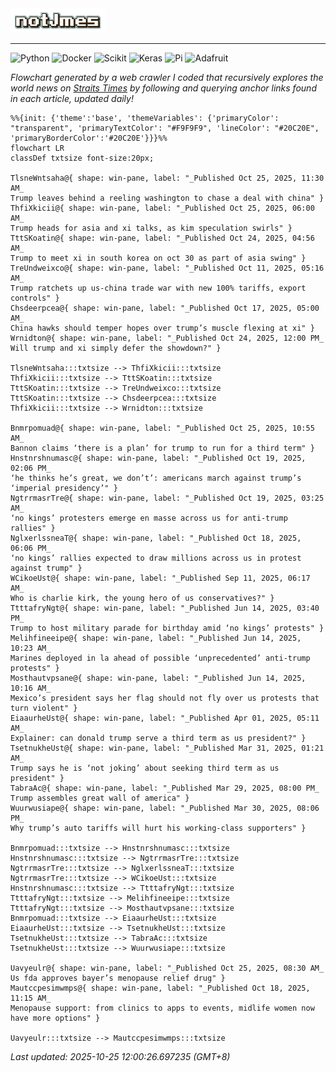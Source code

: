 <img src="img/name.gif" width="30%">
<hr>

![Python](https://img.shields.io/badge/Python-FFD43B?style=for-the-badge&logo=python&logoColor=white)
![Docker](https://img.shields.io/badge/Docker-2CA5E0?style=for-the-badge&logo=docker&logoColor=white)
![Scikit](https://img.shields.io/badge/scikit_learn-F7931E?style=for-the-badge&logo=scikit-learn&logoColor=white)
![Keras](https://img.shields.io/badge/Keras-FF0000?style=for-the-badge&logo=keras&logoColor=white)
![Pi](https://img.shields.io/badge/Raspberry%20Pi-A22846?style=for-the-badge&logo=Raspberry%20Pi&logoColor=white)
![Adafruit](https://img.shields.io/badge/adafruit-000000?style=for-the-badge&logo=adafruit&logoColor=white)

<i>Flowchart generated by a web crawler I coded that recursively explores the world news on [Straits Times](https://www.straitstimes.com/world) by following and querying anchor links found in each article, updated daily!</i>

<!-- START -->
```mermaid
%%{init: {'theme':'base', 'themeVariables': {'primaryColor': "transparent", 'primaryTextColor': "#F9F9F9", 'lineColor': "#20C20E", 'primaryBorderColor':'#20C20E'}}}%%
flowchart LR
classDef txtsize font-size:20px;

TlsneWntsaha@{ shape: win-pane, label: "_Published Oct 25, 2025, 11:30 AM_
Trump leaves behind a reeling washington to chase a deal with china" }
ThfiXkicii@{ shape: win-pane, label: "_Published Oct 25, 2025, 06:00 AM_
Trump heads for asia and xi talks, as kim speculation swirls" }
TttSKoatin@{ shape: win-pane, label: "_Published Oct 24, 2025, 04:56 AM_
Trump to meet xi in south korea on oct 30 as part of asia swing" }
TreUndweixco@{ shape: win-pane, label: "_Published Oct 11, 2025, 05:16 AM_
Trump ratchets up us-china trade war with new 100% tariffs, export controls" }
Chsdeerpcea@{ shape: win-pane, label: "_Published Oct 17, 2025, 05:00 AM_
China hawks should temper hopes over trump’s muscle flexing at xi" }
Wrnidton@{ shape: win-pane, label: "_Published Oct 24, 2025, 12:00 PM_
Will trump and xi simply defer the showdown?" }

TlsneWntsaha:::txtsize --> ThfiXkicii:::txtsize
ThfiXkicii:::txtsize --> TttSKoatin:::txtsize
TttSKoatin:::txtsize --> TreUndweixco:::txtsize
TttSKoatin:::txtsize --> Chsdeerpcea:::txtsize
ThfiXkicii:::txtsize --> Wrnidton:::txtsize

Bnmrpomuad@{ shape: win-pane, label: "_Published Oct 25, 2025, 10:55 AM_
Bannon claims ‘there is a plan’ for trump to run for a third term" }
Hnstnrshnumasc@{ shape: win-pane, label: "_Published Oct 19, 2025, 02:06 PM_
‘he thinks he’s great, we don’t’: americans march against trump’s ‘imperial presidency’" }
NgtrrmasrTre@{ shape: win-pane, label: "_Published Oct 19, 2025, 03:25 AM_
‘no kings’ protesters emerge en masse across us for anti-trump rallies" }
NglxerlssneaT@{ shape: win-pane, label: "_Published Oct 18, 2025, 06:06 PM_
‘no kings’ rallies expected to draw millions across us in protest against trump" }
WCikoeUst@{ shape: win-pane, label: "_Published Sep 11, 2025, 06:17 AM_
Who is charlie kirk, the young hero of us conservatives?" }
TtttafryNgt@{ shape: win-pane, label: "_Published Jun 14, 2025, 03:40 PM_
Trump to host military parade for birthday amid ‘no kings’ protests" }
Melihfineeipe@{ shape: win-pane, label: "_Published Jun 14, 2025, 10:23 AM_
Marines deployed in la ahead of possible ‘unprecedented’ anti-trump protests" }
Mosthautvpsane@{ shape: win-pane, label: "_Published Jun 14, 2025, 10:16 AM_
Mexico’s president says her flag should not fly over us protests that turn violent" }
EiaaurheUst@{ shape: win-pane, label: "_Published Apr 01, 2025, 05:11 AM_
Explainer: can donald trump serve a third term as us president?" }
TsetnukheUst@{ shape: win-pane, label: "_Published Mar 31, 2025, 01:21 AM_
Trump says he is ‘not joking’ about seeking third term as us president" }
TabraAc@{ shape: win-pane, label: "_Published Mar 29, 2025, 08:00 PM_
Trump assembles great wall of america" }
Wuurwusiape@{ shape: win-pane, label: "_Published Mar 30, 2025, 08:06 PM_
Why trump’s auto tariffs will hurt his working-class supporters" }

Bnmrpomuad:::txtsize --> Hnstnrshnumasc:::txtsize
Hnstnrshnumasc:::txtsize --> NgtrrmasrTre:::txtsize
NgtrrmasrTre:::txtsize --> NglxerlssneaT:::txtsize
NgtrrmasrTre:::txtsize --> WCikoeUst:::txtsize
Hnstnrshnumasc:::txtsize --> TtttafryNgt:::txtsize
TtttafryNgt:::txtsize --> Melihfineeipe:::txtsize
TtttafryNgt:::txtsize --> Mosthautvpsane:::txtsize
Bnmrpomuad:::txtsize --> EiaaurheUst:::txtsize
EiaaurheUst:::txtsize --> TsetnukheUst:::txtsize
TsetnukheUst:::txtsize --> TabraAc:::txtsize
TsetnukheUst:::txtsize --> Wuurwusiape:::txtsize

Uavyeulr@{ shape: win-pane, label: "_Published Oct 25, 2025, 08:30 AM_
Us fda approves bayer’s menopause relief drug" }
Mautccpesimwmps@{ shape: win-pane, label: "_Published Oct 18, 2025, 11:15 AM_
Menopause support: from clinics to apps to events, midlife women now have more options" }

Uavyeulr:::txtsize --> Mautccpesimwmps:::txtsize

```
<i>Last updated: 2025-10-25 12:00:26.697235 (GMT+8)</i>
<!-- END -->
